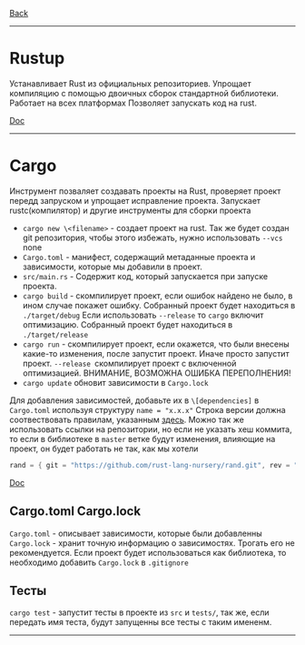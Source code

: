 [Back](../README.md)

---

# Rustup
Устанавливает Rust из официальных репозиториев. Упрощает компиляцию с помощью двоичных сборок стандартной библиотеки. Работает на всех платформах
Позволяет запускать код на rust.

[Doc](https://rust-lang.github.io/rustup/index.html)

---

# Cargo
Инструмент позваляет создавать проекты на Rust, проверяет проект передд запруском и упрощает исправление проекта. Запускает rustc(компилятор) и другие инструменты для сборки проекта

- `cargo new \<filename>` - создает проект на rust. Так же будет создан git репозитория, чтобы этого избежать, нужно использовать `--vcs` none
- `Cargo.toml` - манифест, содержащий метаданные проекта и зависимости, которые мы добавили в проект.
- `src/main.rs` - Содержит код, который запускается при запуске проекта.
- `cargo build` - скомпилирует проект, если ошибок найдено не было, в ином случае покажет ошибку. Собранный проект будет находиться в `./target/debug` Если использовать `--release` то `cargo` включит оптимизацию. Собранный проект будет находиться в `./target/release`
- `cargo run` - скомпилирует проект, если окажется, что были внесены какие-то изменения, после запустит проект. Иначе просто запустит проект. `--release `скомпилирует проект с включенной оптимизацией. ВНИМАНИЕ, ВОЗМОЖНА ОШИБКА ПЕРЕПОЛНЕНИЯ!
- `cargo update` обновит зависимости в `Cargo.lock`

Для добавления зависимостей, добавьте их в `\[dependencies]` в `Cargo.toml` используя структуру `name = "x.x.x"` Строка версии должна соотвествовать правилам, указанным [здесь](https://github.com/dtolnay/semver#requirements).
Можно так же использовать ссылки на репозитории, но если не указать хеш коммита, то если в библиотеке в `master` ветке будут изменения, влияющие на проект, он будет работать не так, как мы хотели

```Rust
rand = { git = "https://github.com/rust-lang-nursery/rand.git", rev = "9f35b8e" }
```

[Doc](https://doc.rust-lang.org/cargo/index.html)

## Cargo.toml Cargo.lock
`Cargo.toml` - описывает зависимости, которые были добавленны
`Cargo.lock` - хранит точную информацию о зависимостях. Трогать его не рекомендуется.
Если проект будет использоваться как библиотека, то необходимо добавить `Cargo.lock` в `.gitignore`

## Тесты
`cargo test` - запустит тесты в проекте из `src` и `tests/`, так же, если передать имя теста, будут запущенны все тесты с таким имененм.

---